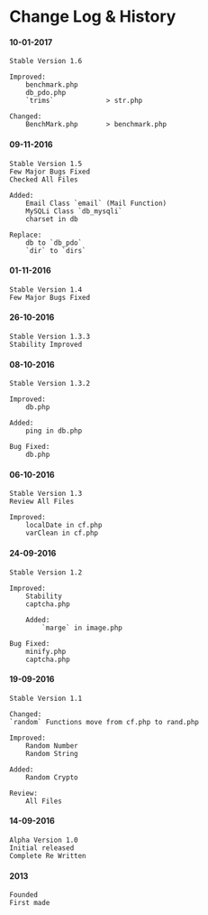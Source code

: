 # Change Log & History

#### 10-01-2017
    Stable Version 1.6

    Improved:
        benchmark.php
        db_pdo.php
        `trims`             > str.php

    Changed:
        BenchMark.php       > benchmark.php

#### 09-11-2016
    Stable Version 1.5
    Few Major Bugs Fixed
    Checked All Files

    Added:
        Email Class `email` (Mail Function)
        MySQLi Class `db_mysqli`
        charset in db

    Replace:
        db to `db_pdo`
        `dir` to `dirs`

#### 01-11-2016
    Stable Version 1.4
    Few Major Bugs Fixed

#### 26-10-2016
	Stable Version 1.3.3
	Stability Improved

#### 08-10-2016
	Stable Version 1.3.2

	Improved:
		db.php

	Added:
		ping in db.php

	Bug Fixed:
		db.php

#### 06-10-2016
	Stable Version 1.3
	Review All Files

	Improved:
		localDate in cf.php
		varClean in cf.php

#### 24-09-2016
	Stable Version 1.2
	
	Improved:
		Stability
		captcha.php

        Added:
            `marge` in image.php
	
	Bug Fixed:
		minify.php
		captcha.php

#### 19-09-2016
	Stable Version 1.1

	Changed:
	`random` Functions move from cf.php to rand.php
	
	Improved:
		Random Number
		Random String
		
	Added:
		Random Crypto
		
	Review:
		All Files

#### 14-09-2016
	Alpha Version 1.0
	Initial released
	Complete Re Written

#### 2013
	Founded
	First made
